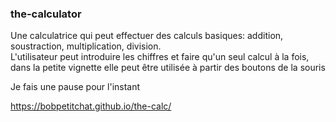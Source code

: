 ### the-calculator

Une calculatrice qui peut effectuer des calculs basiques: addition, soustraction, multiplication, division. <br>
L'utilisateur peut introduire les chiffres et faire qu'un seul calcul à la fois, dans la petite vignette
elle peut être utilisée à partir des boutons de la souris 

Je fais une pause pour l'instant 

https://bobpetitchat.github.io/the-calc/
